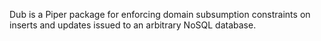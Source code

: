 Dub is a Piper package for enforcing domain subsumption constraints on inserts and updates issued to an arbitrary NoSQL database. 
